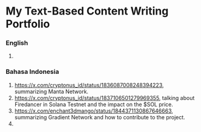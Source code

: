 # My Text-Based Content Writing Portfolio

### English
1. 

### Bahasa Indonesia
1. https://x.com/cryptonus_id/status/1836087008248394223, summarizing Manta Network.
2. https://x.com/cryptonus_id/status/1837106501279969355, talking about Firedancer in Solana Testnet and the impact on the $SOL price.
3. https://x.com/enchant3dmango/status/1844371130867646663, summarizing Gradient Network and how to contribute to the project.
4. 

